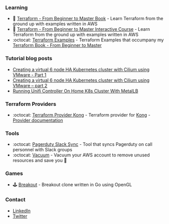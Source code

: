 

### Learning
- 📖 [Terraform - From Beginner to Master Book](https://leanpub.com/terraform-from-beginner-to-master) - Learn Terraform from the ground up with examples written in AWS
- 🧭 [Terraform - From Beginner to Master Interactive Course](https://www.educative.io/courses/terraform-beginner-master-aws) - Learn Terraform from the ground up with examples written in AWS
- :octocat: [Terraform Examples](https://github.com/kevholditch/terraform-beginner-to-master-examples) - Terraform Examples that occumpany my [Terraform Book - From Beginner to Master](https://leanpub.com/terraform-from-beginner-to-master)

### Tutorial blog posts
- [Creating a virtual 6 node HA Kubernetes cluster with Cilium using VMware - Part 1](https://kevinholditch.co.uk/2021/08/17/creating-a-virtual-6-node-ha-kubernetes-cluster-with-cilium-using-vmware-part-1/) 
- [Creating a virtual 6 node HA Kubernetes cluster with Cilium using VMware – part 2](https://kevinholditch.co.uk/2021/08/21/creating-a-virtual-6-node-ha-kubernetes-cluster-with-cilium-using-vmware-part-2/)
- [Running Unifi Controller On Home K8s Cluster With MetalLB](https://kevinholditch.co.uk/2022/02/18/running-unifi-controller-on-home-k8s-cluster-with-metallb/)

### Terraform Providers
- :octocat: [Terraform Provider Kong](https://github.com/kevholditch/terraform-provider-kong) - Terraform provider for [Kong](https://konghq.com/kong/) - [Provider documentation](https://registry.terraform.io/providers/kevholditch/kong/latest/docs)

### Tools
- :octocat: [Pagerduty Slack Sync](https://github.com/kevholditch/go-pagerduty-slack-sync) - Tool that syncs Pagerduty on call personnel with Slack groups
- :octocat: [Vacuum](https://github.com/kevholditch/vacuum) - Vacuum your AWS account to remove unused resources and save you 💸

### Games
- 🕹️ [Breakout](https://github.com/kevholditch/breakout) - Breakout clone written in Go using OpenGL

### Contact
- [LinkedIn](https://www.linkedin.com/in/kevholditch/)
- [Twitter](https://twitter.com/kevholditch)
